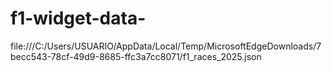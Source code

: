 # f1-widget-data-
file:///C:/Users/USUARIO/AppData/Local/Temp/MicrosoftEdgeDownloads/7becc543-78cf-49d9-8685-ffc3a7cc8071/f1_races_2025.json